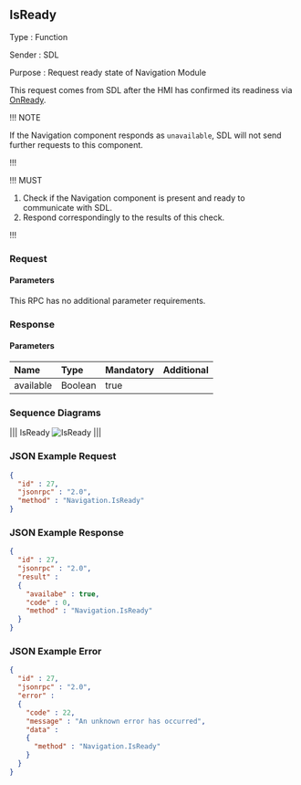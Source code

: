 ## IsReady

Type
: Function

Sender
: SDL

Purpose
: Request ready state of Navigation Module

This request comes from SDL after the HMI has confirmed its readiness via [OnReady](../../basiccommunication/onready).

!!! NOTE

If the Navigation component responds as `unavailable`, SDL will not send further requests to this component.

!!!

!!! MUST

  1. Check if the Navigation component is present and ready to communicate with SDL.
  2. Respond correspondingly to the results of this check.

!!!

### Request

#### Parameters

This RPC has no additional parameter requirements.

### Response

#### Parameters

|Name|Type|Mandatory|Additional|
|:---|:---|:--------|:---------|
|available|Boolean|true||

### Sequence Diagrams
|||
IsReady
![IsReady](./assets/IsReady.png)
|||

### JSON Example Request

```json
{
  "id" : 27,
  "jsonrpc" : "2.0",
  "method" : "Navigation.IsReady"
}
```

### JSON Example Response

```json
{
  "id" : 27,
  "jsonrpc" : "2.0",
  "result" :
  {
    "availabe" : true,
    "code" : 0,
    "method" : "Navigation.IsReady"
  }
}
```

### JSON Example Error

```json
{
  "id" : 27,
  "jsonrpc" : "2.0",
  "error" :
  {
    "code" : 22,
    "message" : "An unknown error has occurred",
    "data" :
    {
      "method" : "Navigation.IsReady"
    }
  }
}
```
